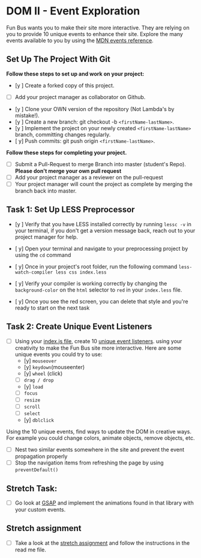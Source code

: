 # DOM II - Event Exploration

Fun Bus wants you to make their site more interactive. They are relying on you to provide 10 unique events to enhance their site. Explore the many events available to you by using the [MDN events reference](https://developer.mozilla.org/en-US/docs/Web/Events).

## Set Up The Project With Git

**Follow these steps to set up and work on your project:**

* [y ] Create a forked copy of this project.
* [ ] Add your project manager as collaborator on Github.
* [y ] Clone your OWN version of the repository (Not Lambda's by mistake!).
* [y ] Create a new branch: git checkout -b `<firstName-lastName>`.
* [y ] Implement the project on your newly created `<firstName-lastName>` branch, committing changes regularly.
* [ y] Push commits: git push origin `<firstName-lastName>`.

**Follow these steps for completing your project.**

* [ ] Submit a Pull-Request to merge <firstName-lastName> Branch into master (student's  Repo). **Please don't merge your own pull request**
* [ ] Add your project manager as a reviewer on the pull-request
* [ ] Your project manager will count the project as complete by merging the branch back into master.

## Task 1: Set Up LESS Preprocessor

* [y ] Verify that you have LESS installed correctly by running `lessc -v` in your terminal, if you don't get a version message back, reach out to your project manager for help.

* [ y] Open your terminal and navigate to your preprocessing project by using the `cd` command

* [ y] Once in your project's root folder, run the following command `less-watch-compiler less css index.less`

* [ y] Verify your compiler is working correctly by changing the `background-color` on the `html` selector to `red` in your `index.less` file.

* [ y] Once you see the red screen, you can delete that style and you're ready to start on the next task

## Task 2: Create Unique Event Listeners

* [ ] Using your [index.js file](js/index.js), create 10 [unique event listeners](https://developer.mozilla.org/en-US/docs/Web/Events). using your creativity to make the Fun Bus site more interactive.  Here are some unique events you could try to use: 
	* [y] `mouseover`
	* [y] `keydown`(mouseenter)
	* [y] `wheel` (click)
	* [ ] `drag / drop`
	* [y] `load`
	* [ ] `focus`
	* [ ] `resize`
	* [ ] `scroll`
	* [ ] `select`
	* [y] `dblclick`

Using the 10 unique events, find ways to update the DOM in creative ways. For example you could change colors, animate objects, remove objects, etc.

* [ ] Nest two similar events somewhere in the site and prevent the event propagation properly
* [ ] Stop the navigation items from refreshing the page by using `preventDefault()`

## Stretch Task:

* [ ] Go look at [GSAP](https://greensock.com/) and implement the animations found in that library with your custom events.

## Stretch assignment

* [ ] Take a look at the [stretch assignment](stretch-assignment) and follow the instructions in the read me file.
